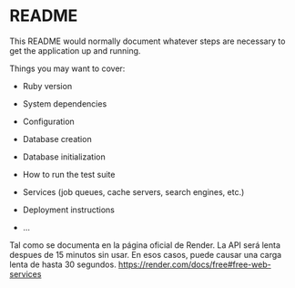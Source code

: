 # README

This README would normally document whatever steps are necessary to get the
application up and running.

Things you may want to cover:

* Ruby version

* System dependencies

* Configuration

* Database creation

* Database initialization

* How to run the test suite

* Services (job queues, cache servers, search engines, etc.)

* Deployment instructions

* ...

Tal como se documenta en la página oficial de Render.
La API será lenta despues de 15 minutos sin usar. En esos casos, puede causar una carga lenta de hasta 30 segundos.
https://render.com/docs/free#free-web-services